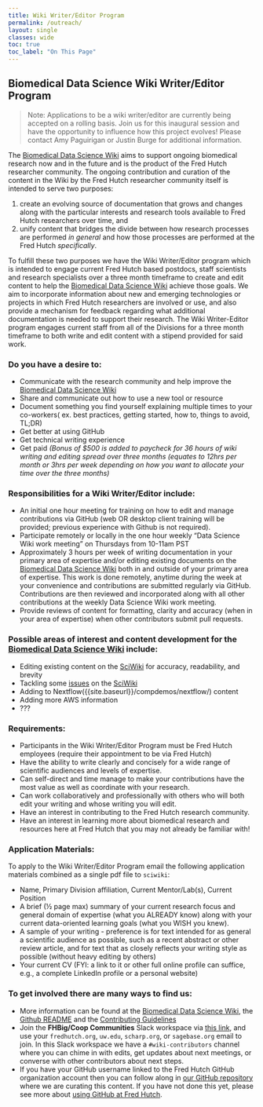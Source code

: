 ```yaml
---
title: Wiki Writer/Editor Program
permalink: /outreach/
layout: single
classes: wide
toc: true
toc_label: "On This Page"
---
```

## Biomedical Data Science Wiki Writer/Editor Program

>Note:  Applications to be a wiki writer/editor are currently being accepted on a rolling basis.  Join us for this inaugural session and have the opportunity to influence how this project evolves!  Please contact Amy Paguirigan or Justin Burge for additional information.  

The [Biomedical Data Science Wiki](https://sciwiki.fredhutch.org/) aims to support ongoing biomedical research now and in the future and is the product of the Fred Hutch researcher community. The ongoing contribution and curation of the content in the Wiki by the Fred Hutch researcher community itself is intended to serve two purposes:

1. create an evolving source of documentation that grows and changes along with the particular interests and research tools available to Fred Hutch researchers over time, and
2. unify content that bridges the divide between how research processes are performed *in general* and how those processes are performed at the Fred Hutch *specifically*.

To fulfill these two purposes we have the Wiki Writer/Editor program which is intended to engage current Fred Hutch based postdocs, staff scientists and research specialists over a three month timeframe to create and edit content to help the [Biomedical Data Science Wiki](https://sciwiki.fredhutch.org/) achieve those goals. We aim to incorporate information about new and emerging technologies or projects in which Fred Hutch researchers are involved or use, and also provide a mechanism for feedback regarding what additional documentation is needed to support their research. The Wiki Writer-Editor program engages current staff from all of the Divisions for a three month timeframe to both write and edit content with a stipend provided for said work. 

### Do you have a desire to:

- Communicate with the research community and help improve the [Biomedical Data Science Wiki](https://sciwiki.fredhutch.org/) 
- Share and communicate out how to use a new tool or resource
- Document something you find yourself explaining multiple times to your co-workers( ex. best practices, getting started, how to, things to avoid, TL;DR)
- Get better at using GitHub
- Get technical writing experience
- Get paid *(Bonus of $500 is added to paycheck for 36 hours of wiki writing and editing spread over three months (equates to 12hrs per month or 3hrs per week depending on how you want to allocate your time over the three months)*

### Responsibilities for a Wiki Writer/Editor include:

- An initial one hour meeting for training on how to edit and manage contributions via GitHub (web OR desktop client training will be provided; previous experience with Github is not required).
- Participate remotely or locally in the one hour weekly “Data Science Wiki work meeting” on Thursdays from 10-11am PST
- Approximately 3 hours per week of writing documentation in your primary area of expertise and/or editing existing documents on the [Biomedical Data Science Wiki](https://sciwiki.fredhutch.org/) both in and outside of your primary area of expertise. This work is done remotely, anytime during the week at your convenience and contributions are submitted regularly via GitHub. Contributions are then reviewed and incorporated along with all other contributions at the weekly Data Science Wiki work meeting.
- Provide reviews of content for formatting, clarity and accuracy (when in your area of expertise) when other contributors submit pull requests.

### Possible areas of interest and content development for the [Biomedical Data Science Wiki](https://sciwiki.fredhutch.org/) include:

- Editing existing content on the [SciWiki](https://sciwiki.fredhutch.org/) for accuracy, readability, and brevity
- Tackling some [issues](https://github.com/FredHutch/wiki/issues) on the [SciWiki](https://sciwiki.fredhutch.org/)
- Adding to Nextflow({{site.baseurl}}/compdemos/nextflow/) content
- Adding more AWS information
- ???

### Requirements:

- Participants in the Wiki Writer/Editor Program must be Fred Hutch employees (require their appointment to be via Fred Hutch)
- Have the ability to write clearly and concisely for a wide range of scientific audiences and levels of expertise.  
- Can self-direct and time manage to make your contributions have the most value as well as coordinate with your research.  
- Can work collaboratively and professionally with others who will both edit your writing and whose writing you will edit.  
- Have an interest in contributing to the Fred Hutch research community.
- Have an interest in learning more about biomedical research and resources here at Fred Hutch that you may not already be familiar with!

### Application Materials:

To apply to the Wiki Writer/Editor Program email the following application materials combined as a single pdf file to `sciwiki`:

- Name, Primary Division affiliation, Current Mentor/Lab(s), Current Position
- A brief (½ page max) summary of your current research focus and general domain of expertise (what you ALREADY know) along with your current data-oriented learning goals (what you WISH you knew).
- A sample of your writing - preference is for text intended for as general a scientific audience as possible, such as a recent abstract or other review article, and for text that as closely reflects your writing style as possible (without heavy editing by others)
- Your current CV (FYI:  a link to it or other full online profile can suffice, e.g., a complete LinkedIn profile or a personal website)

### To get involved there are many ways to find us:

- More information can be found at the [Biomedical Data Science Wiki]({{site.baseurl}}/outreach), the [Github README](https://github.com/FredHutch/wiki/blob/master/README.md) and the [Contributing Guidelines](https://github.com/FredHutch/wiki/blob/master/CONTRIBUTING.md)
- Join the **FHBig/Coop Communities** Slack workspace via [this link](https://join.slack.com/t/fhbig/shared_invite/enQtMzUyMDIxNzk3MDU3LWNjMDg3ZDVhNGZiNTBlODRmNWM5ZjczMzI1MGNmZTg4NGQ5ODgzMGNmMjcyNzMxMDc0YWFlN2VkNjI4NGZjNjg), and use your `fredhutch.org`, `uw.edu`, `scharp.org`, or `sagebase.org` email to join.  In this Slack workspace we have a `#wiki-contributors` channel where you can chime in with edits, get updates about next meetings, or converse with other contributors about next steps. 
- If you have your GitHub username linked to the Fred Hutch GitHub organization account then you can follow along in [our GitHub repository](https://github.com/FredHutch/wiki) where we are curating this content. If you have not done this yet, please see more about [using GitHub at Fred Hutch](/scicomputing/software_managecode/).
